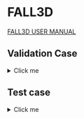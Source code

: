 # FALL3D

[FALL3D USER MANUAL](https://fall3d-suite.gitlab.io/fall3d/chapters/overview.html)

## Validation Case 

<details>
  <summary>Click me</summary>

### Raikoke 

- The Raikoke-2019 run case considers a deterministic (single scenario) SO2 dispersal simulation from the June 2019 Raikoke eruption. The simulation is driven by GFS model wind fields. 

- To fetch the LFS objects for the Raikoke-2019 test case, run this command:

```shell
module load git-lfs # needs to be installed on Thea
git submodule update --init
```

#### Leonardo 

<details>
  <summary>Click me</summary>

**Baremetal**

```shell
reframe \
    -C power-capping/configuration/leonardo.py \
    -c power-capping/applications/fall3d/fall3d.py \
    --prefix $SCRATCH/REFRAME-FALL3D \
    --keep-stage-files \
    --dont-restage \
    --performance-report \
    --module-mappings power-capping/applications/fall3d/leonardo_modmap.txt \
    -S build_locally=True \
    -p default \
    -J qos=normal \
    -J account=cin_staff \
    -n fall3d_raikoke_test \
    -S fall3d_raikoke_test.execution_mode=baremetal \
    --dry-run
```

**Container**

At the moment we assume that the SIF image has already been pulled/build to the local file system. Thus, please see [HPCCM_FALL3D](./hpccm/README.md) for more information on the build process. Eventually we might consider opening the remote registry to the public and have Singularity automatically pull the image at runtime.  

```shell
reframe \
    -C power-capping/configuration/leonardo.py \
    -c power-capping/applications/fall3d/fall3d.py \
    --prefix $SCRATCH/REFRAME-FALL3D \
    --keep-stage-files \
    --performance-report \
    -M openmpi:openmpi/4.1.6--nvhpc--24.3 \
    -p default \
    -J qos=normal \
    -J account=cin_staff \
    -n fall3d_raikoke_test \
    -S fall3d_raikoke_test.execution_mode=container \
    -S fall3d_raikoke_test.image=$SCRATCH/POWER_CAPPING/SIF_IMAGES/fall3d.sif \
    --dry-run
```

</details>

#### Thea

<details>
  <summary>Click me</summary>

**Baremetal**

```shell
reframe \
    -C power-capping/configuration/thea.py \
    -c power-capping/applications/fall3d/fall3d.py \
    --prefix $SCRATCH/REFRAME-FALL3D \
    --keep-stage-files \
    --dont-restage \
    --performance-report \
    --module-mappings power-capping/applications/fall3d/thea_modmap.txt \
    -p default \
    -n fall3d_raikoke_test \
    -S fall3d_raikoke_test.execution_mode=baremetal \
    --dry-run
```

**Container**

```shell
reframe \
  -C power-capping/configuration/thea.py \
  -c power-capping/applications/fall3d/fall3d_thea.py \
  -s $SCRATCH/TEST \
  -n fall3d_raikoke_test \
  --dry-run
```

</details>

</details>


## Test case


<details>
  <summary>Click me</summary>

#### Leonardo 

<details>
  <summary>Click me</summary>

**Baremetal**

```shell
reframe \
    -C power-capping/configuration/leonardo.py \
    -c power-capping/applications/fall3d/fall3d.py \
    --prefix $SCRATCH/REFRAME-FALL3D \
    --keep-stage-files \
    --dont-restage \
    --performance-report \
    --module-mappings power-capping/applications/fall3d/leonardo_modmap.txt \
    -S build_locally=True \
    -p default \
    -J qos=normal \
    -J account=cin_staff \
    -n fall3d_raikoke_large_test \
    -S fall3d_raikoke_large_test.execution_mode=baremetal \
    --dry-run
```

| asctime                | reframe version | job_completion_time     | info                                                                    | modules                               | result | executable                                                                                                        | executable_opts               | system   | partition | environ | descr                               | job_nodelist                           | num_tasks_per_node | num_cpus_per_task | num_gpus_per_node | num_tasks | exclusive_access | elapsed_time_value | elapsed_time_unit |
|------------------------|-----------------|-------------------------|--------------------------------------------------------------------------|----------------------------------------|--------|-------------------------------------------------------------------------------------------------------------------|-------------------------------|----------|-----------|---------|--------------------------------------|----------------------------------------|--------------------|-------------------|-------------------|----------|-----------------|--------------------|-------------------|
| 2025-01-21T12:35:59    | reframe 4.7.2  | 2025-01-21T12:35:55     | fall3d_raikoke_large_test %num_gpus=8 /1aacb0d6 @leonardo:booster+default | nvhpc,netcdf-fortran,cmake,openmpi     | pass   | /leonardo_scratch/large/userinternal/mredenti/REFRAME-FALL3D-BAREMETAL/stage/leonardo/booster/default/build_fall3d/build/bin/Fall3d.x | All,Raikoke-2019.inp,4,2,1     | leonardo | booster   | default | Fall3d Raikoke-2019 large test      | lrdn2926,lrdn2946                       | 4                  | 8                 | 4                 | 8        | true            | 566.0              | s                 |
| 2025-01-21T14:07:50    | reframe 4.7.2  | 2025-01-21T14:07:46     | fall3d_raikoke_large_test %num_gpus=4 /bd4223ae @leonardo:booster+default | nvhpc,netcdf-fortran,cmake,openmpi     | pass   | /leonardo_scratch/large/userinternal/mredenti/REFRAME-FALL3D-BAREMETAL/stage/leonardo/booster/default/build_fall3d/build/bin/Fall3d.x | All,Raikoke-2019.inp,2,2,1     | leonardo | booster   | default | Fall3d Raikoke-2019 large test      | lrdn0508                                | 4                  | 8                 | 4                 | 4        | true            | 856.0              | s                 |
| 2025-01-21T14:10:03    | reframe 4.7.2  | 2025-01-21T14:09:58     | fall3d_raikoke_large_test %num_gpus=16 /4a520641 @leonardo:booster+default | nvhpc,netcdf-fortran,cmake,openmpi     | pass   | /leonardo_scratch/large/userinternal/mredenti/REFRAME-FALL3D-BAREMETAL/stage/leonardo/booster/default/build_fall3d/build/bin/Fall3d.x | All,Raikoke-2019.inp,4,4,1     | leonardo | booster   | default | Fall3d Raikoke-2019 large test      | lrdn2300,lrdn2562,lrdn2582,lrdn2606      | 4                  | 8                 | 4                 | 16       | true            | 359.0              | s                 |



**Container**

At the moment we assume that the SIF image has already been pulled/build to the local file system. Thus, please see [HPCCM_FALL3D](./hpccm/README.md) for more information on the build process. Eventually we might consider opening the remote registry to the public and have Singularity automatically pull the image at runtime.  

```shell
reframe \
    -C power-capping/configuration/leonardo.py \
    -c power-capping/applications/fall3d/fall3d.py \
    --prefix $SCRATCH/REFRAME-FALL3D \
    --keep-stage-files \
    --performance-report \
    -M openmpi:openmpi/4.1.6--nvhpc--24.3 \
    -p default \
    -J qos=normal \
    -J account=cin_staff \
    -n fall3d_raikoke_large_test \
    -S fall3d_raikoke_large_test.execution_mode=container \
    -S fall3d_raikoke_large_test.image=$SCRATCH/POWER_CAPPING/SIF_IMAGES/fall3d.sif \
    --dry-run
```

| asctime                | reframe version | job_completion_time     | info                                                                   | modules | result | executable                                                                                                                                                                                                                                                                                                                                                               | executable_opts                      | system   | partition | environ | descr                               | job_nodelist                              | num_tasks_per_node | num_cpus_per_task | num_gpus_per_node | num_tasks | exclusive_access | elapsed_time_value | elapsed_time_unit |
|------------------------|-----------------|-------------------------|-------------------------------------------------------------------------|---------|--------|---------------------------------------------------------------------------------------------------------------------------------------------------------------------------------------------------------------------------------------------------------------------------------------------------------------------------------------------------------------------------|---------------------------------------|----------|-----------|---------|--------------------------------------|-------------------------------------------|--------------------|-------------------|-------------------|----------|-----------------|--------------------|-------------------|
| 2025-01-21T12:09:02    | reframe 4.7.2  | 2025-01-21T12:08:56     | fall3d_raikoke_large_test %num_gpus=16 /4a520641 @leonardo:booster+default | openmpi | pass   | singularity exec -B"/leonardo_scratch/large/userinternal/mredenti/POWER_CAPPING/power-capping/applications/fall3d/raikoke-2019-large:/leonardo_scratch/large/userinternal/mredenti/POWER_CAPPING/power-capping/applications/fall3d/raikoke-2019-large" -B"/leonardo_scratch/large/userinternal/mredenti/REFRAME-FALL3D-CONTAINER/stage/leonardo/booster/default/fall3d_raikoke_large_test_4a520641:/rfm_workdir" --nv --pwd /rfm_workdir --no-home /leonardo_scratch/large/userinternal/mredenti/POWER_CAPPING/SIF_IMAGES/fall3d_take2.sif Fall3d.x | All Raikoke-2019.inp 4 4 1           | leonardo | booster   | default | Fall3d Raikoke-2019 large test      | lrdn0371,lrdn0396,lrdn3204,lrdn3210        | 4                  | 8                 | 4                 | 16       | true            | 362.0              | s                 |
| 2025-01-21T12:10:17    | reframe 4.7.2  | 2025-01-21T12:10:10     | fall3d_raikoke_large_test %num_gpus=8 /1aacb0d6 @leonardo:booster+default   | openmpi | pass   | singularity exec -B"/leonardo_scratch/large/userinternal/mredenti/POWER_CAPPING/power-capping/applications/fall3d/raikoke-2019-large:/leonardo_scratch/large/userinternal/mredenti/POWER_CAPPING/power-capping/applications/fall3d/raikoke-2019-large" -B"/leonardo_scratch/large/userinternal/mredenti/REFRAME-FALL3D-CONTAINER/stage/leonardo/booster/default/fall3d_raikoke_large_test_1aacb0d6:/rfm_workdir" --nv --pwd /rfm_workdir --no-home /leonardo_scratch/large/userinternal/mredenti/POWER_CAPPING/SIF_IMAGES/fall3d_take2.sif Fall3d.x | All Raikoke-2019.inp 4 2 1           | leonardo | booster   | default | Fall3d Raikoke-2019 large test      | lrdn0402,lrdn0406                         | 4                  | 8                 | 4                 | 8        | true            | 561.0              | s                 |
| 2025-01-21T12:15:09    | reframe 4.7.2  | 2025-01-21T12:15:03     | fall3d_raikoke_large_test %num_gpus=4 /bd4223ae @leonardo:booster+default   | openmpi | pass   | singularity exec -B"/leonardo_scratch/large/userinternal/mredenti/POWER_CAPPING/power-capping/applications/fall3d/raikoke-2019-large:/leonardo_scratch/large/userinternal/mredenti/POWER_CAPPING/power-capping/applications/fall3d/raikoke-2019-large" -B"/leonardo_scratch/large/userinternal/mredenti/REFRAME-FALL3D-CONTAINER/stage/leonardo/booster/default/fall3d_raikoke_large_test_bd4223ae:/rfm_workdir" --nv --pwd /rfm_workdir --no-home /leonardo_scratch/large/userinternal/mredenti/POWER_CAPPING/SIF_IMAGES/fall3d_take2.sif Fall3d.x | All Raikoke-2019.inp 2 2 1           | leonardo | booster   | default | Fall3d Raikoke-2019 large test      | lrdn2995                                  | 4                  | 8                 | 4                 | 4        | true            | 854.0              | s                 |


</details>

#### Thea

<details>
  <summary>Click me</summary>

**Baremetal**

```shell
reframe \
    -C power-capping/configuration/thea.py \
    -c power-capping/applications/fall3d/fall3d.py \
    --prefix $SCRATCH/REFRAME-FALL3D \
    --keep-stage-files \
    --dont-restage \
    --performance-report \
    --module-mappings power-capping/applications/fall3d/thea_modmap.txt \
    -p default \
    -n fall3d_raikoke_test \
    -S fall3d_raikoke_test.execution_mode=baremetal \
    --dry-run
```

**Container**

```shell
reframe \
  -C power-capping/configuration/thea.py \
  -c power-capping/applications/fall3d/fall3d_thea.py \
  -s $SCRATCH/TEST \
  -n fall3d_raikoke_large_test \
  --dry-run
```

  </details>